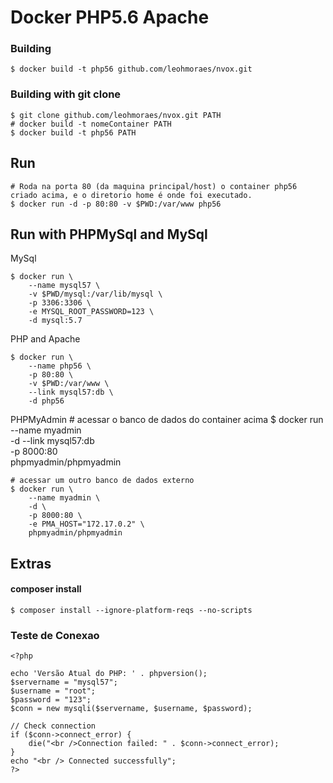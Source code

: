# Docker PHP5.6 Apache

### Building 

    $ docker build -t php56 github.com/leohmoraes/nvox.git

### Building with git clone 

    $ git clone github.com/leohmoraes/nvox.git PATH
    # docker build -t nomeContainer PATH
    $ docker build -t php56 PATH


## Run
    # Roda na porta 80 (da maquina principal/host) o container php56 criado acima, e o diretorio home é onde foi executado.
    $ docker run -d -p 80:80 -v $PWD:/var/www php56

## Run with PHPMySql and MySql

MySql

    $ docker run \
        --name mysql57 \
        -v $PWD/mysql:/var/lib/mysql \
        -p 3306:3306 \
        -e MYSQL_ROOT_PASSWORD=123 \
        -d mysql:5.7

PHP and Apache

    $ docker run \
        --name php56 \
        -p 80:80 \
        -v $PWD:/var/www \
        --link mysql57:db \
        -d php56

PHPMyAdmin
    # acessar o banco de dados do container acima
    $ docker run \
        --name myadmin \
        -d --link mysql57:db \
        -p 8000:80 \
        phpmyadmin/phpmyadmin

    # acessar um outro banco de dados externo
    $ docker run \
        --name myadmin \
        -d \
        -p 8000:80 \
        -e PMA_HOST="172.17.0.2" \
        phpmyadmin/phpmyadmin
        
## Extras

#### composer install

    $ composer install --ignore-platform-reqs --no-scripts


### Teste de Conexao
````
<?php

echo 'Versão Atual do PHP: ' . phpversion();
$servername = "mysql57";
$username = "root";
$password = "123";
$conn = new mysqli($servername, $username, $password);

// Check connection
if ($conn->connect_error) {
    die("<br />Connection failed: " . $conn->connect_error);
}
echo "<br /> Connected successfully";
?>
````
